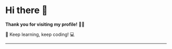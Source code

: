 # Hi there 👋

<!--

Here are some ideas to get you started:

- 🔭 I’m currently working on ...
- 🌱 I’m currently learning android studio with kotlin programming language
- 👯 I’m looking to collaborate on ...
- 🤔 I’m looking for help with ...
- 💬 Ask me about ...
- 📫 How to reach me: ...
- 😄 Pronouns: ...
- ⚡ Fun fact: ...
-->
<!--
# 💻 Tech Stack:

![HTML5](https://img.shields.io/badge/html5-%23E34F26.svg?style=for-the-badge&logo=html5&logoColor=white) ![Bootstrap](https://img.shields.io/badge/bootstrap-%238511FA.svg?style=for-the-badge&logo=bootstrap&logoColor=white) ![MySQL](https://img.shields.io/badge/mysql-%2300000f.svg?style=for-the-badge&logo=mysql&logoColor=white) ![Adobe Photoshop](https://img.shields.io/badge/adobe%20photoshop-%2331A8FF.svg?style=for-the-badge&logo=adobe%20photoshop&logoColor=white) ![Figma](https://img.shields.io/badge/figma-%23F24E1E.svg?style=for-the-badge&logo=figma&logoColor=white)

# 📊 GitHub Stats

<div align="center">

<table>
  <tr>
    <td align="center" valign="top">
      <h3>📈 General Stats</h3>
      <img src="https://github-readme-stats.vercel.app/api?username=fidataufiq&theme=highcontrast&hide_border=false&include_all_commits=true&count_private=false" alt="General Stats"/>
    </td>
    <td align="center" valign="top">
      <h3>🔥 Current Streak</h3>
      <img src="https://github-readme-streak-stats.herokuapp.com/?user=fidataufiq&theme=highcontrast&hide_border=false" alt="Current Streak"/>
    </td>
  </tr>
  <tr>
    <td align="center" valign="top">
      <h3>🌐 Top Languages</h3>
      <img src="https://github-readme-stats.vercel.app/api/top-langs/?username=fidataufiq&theme=highcontrast&hide_border=false&include_all_commits=true&count_private=false&layout=compact" alt="Top Languages"/>
    </td>
    <td align="center" valign="top">
      <h3>🔝 Top Contributed Repositories</h3>
      <img src="https://github-contributor-stats.vercel.app/api?username=fidataufiq&limit=5&theme=highcontrast&combine_all_yearly_contributions=true" alt="Top Contributed Repositories"/>
    </td>
  </tr>
</table>

</div>



<!--
## 🔥 Fun Facts
I'm a **crypto trader** and a proud **HODLer** since 2023. 🚀
-->


**Thank you for visiting my profile!** 🙏🏻

🚀 Keep learning, keep coding! 💻

---
<!--
[![](https://visitcount.itsvg.in/api?id=fidataufiq&icon=2&color=1)](https://visitcount.itsvg.in)
[![](https://visitcount.itsvg.in/api?id=fidataufiq&label=Profile%20Views&icon=5&pretty=true&color=12)](https://visitcount.itsvg.in)




<!-- Proudly created with GPRM ( https://gprm.itsvg.in ) -->
